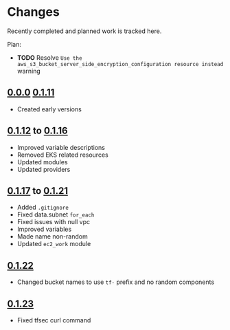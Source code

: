 # Changes
Recently completed and planned work is tracked here.

Plan:
- **TODO** Resolve `Use the aws_s3_bucket_server_side_encryption_configuration
  resource instead` warning

## [0.0.0](.) [0.1.11](.)
- Created early versions

## [0.1.12](.) to [0.1.16](.)
- Improved variable descriptions
- Removed EKS related resources
- Updated modules
- Updated providers

## [0.1.17](.) to [0.1.21](.)
- Added `.gitignore`
- Fixed data.subnet `for_each`
- Fixed issues with null vpc
- Improved variables
- Made name non-random
- Updated `ec2_work` module

## [0.1.22](.)
- Changed bucket names to use `tf-` prefix and no random components

## [0.1.23](.)
- Fixed tfsec curl command
